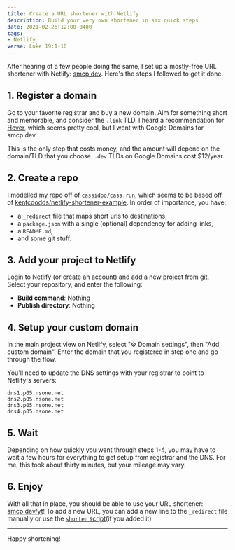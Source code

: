 ```yaml
---
title: Create a URL shortener with Netlify
description: Build your very own shortener in six quick steps
date: 2021-02-26T12:00-0400
tags:
- Netlify
verse: Luke 19:1-10
---
```


After hearing of a few people doing the same, I set up a mostly-free URL
shortener with Netlify: [smcp.dev](https://smcp.dev). Here's the steps I
followed to get it done.

## 1. Register a domain

Go to your favorite registrar and buy a new domain. Aim for something short and
memorable, and consider the `.link` TLD. I heard a recommendation for
[Hover](https://hover.com), which seems pretty cool, but I went with Google
Domains for smcp.dev.

This is the only step that costs money, and the amount will depend on the
domain/TLD that you choose. `.dev` TLDs on Google Domains cost $12/year.

## 2. Create a repo

I modelled [my repo](https://github.com/seanmcp/smcp.dev) off of
[`cassidoo/cass.run`](https://github.com/cassidoo/cass.run), which seems to be
based off of
[kentcdodds/netlify-shortener-example](https://github.com/kentcdodds/netlify-shortener-example).
In order of importance, you have:

- a `_redirect` file that maps short urls to destinations,
- a `package.json` with a single (optional) dependency for adding links,
- a `README.md`,
- and some git stuff.

## 3. Add your project to Netlify

Login to Netlify (or create an account) and add a new project from git. Select
your repository, and enter the following:

- **Build command**: Nothing
- **Publish directory**: Nothing

## 4. Setup your custom domain

In the main project view on Netlify, select "<e-moji>⚙️</e-moji> Domain
settings", then "Add custom domain". Enter the domain that you registered in
step one and go through the flow.

You'll need to update the DNS settings with your registrar to point to Netlify's
servers:

```
dns1.p05.nsone.net
dns2.p05.nsone.net
dns3.p05.nsone.net
dns4.p05.nsone.net
```

## 5. Wait

Depending on how quickly you went through steps 1-4, you may have to wait a few
hours for everything to get setup from registrar and the DNS. For me, this took
about thirty minutes, but your mileage may vary.

## 6. Enjoy

With all that in place, you should be able to use your URL shortener:
[smcp.dev/yt](https://smcp.dev/yt)! To add a new URL, you can add a new line to
the `_redirect` file manually or use the
[`shorten` script](https://github.com/kentcdodds/netlify-shortener#usage)(if you
added it)

---

Happy shortening!
